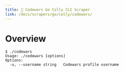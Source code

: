 ```yaml
---
title: 🔷 Codewars Go Colly CLI Scraper
link: /docs/scrapers/go/colly/codewars/
---
```


# Overview

```
$ ./codewars
Usage: ./codewars [options]
Options:
  -u, --username string   Codewars profile username
```
